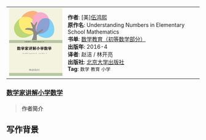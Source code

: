 <table>
<tr>
<td>
<img src="/img/books/数学家讲解小学数学.jpg" width=200px />
</td>
<td>
<p>
<b>作者</b>: [美]<a href="https://book.douban.com/author/4612001/">伍鸿熙</a><br/>
<b>原作名</b>: Understanding Numbers in Elementary School Mathematics<br/>
<b>书单</b>: <a href="https://www.douban.com/doulist/3527953/">数学教育（初等数学部分）</a><br/>
<b>出版年</b>: 2016-4<br/>
<b>译者</b>: 赵洁 / 林开亮<br/>
<b>出版社</b>: <a href="https://book.douban.com/press/2690">北京大学出版社</a>
<br/>
<b>Tag</b>: <code>数学</code> <code>教育</code> <code>小学</code><br/>
</p>
</td>
</tr>
</table>

### [数学家讲解小学数学](https://book.douban.com/subject/26788824/)<!-- {docsify-ignore} -->

>#### 作者简介<!-- {docsify-ignore} -->


## 写作背景